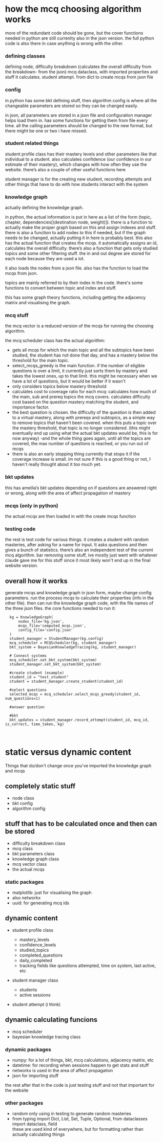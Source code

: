 # how the mcq choosing algorithm works
more of the redundant code should be gone, but the cover functions needed in python are still currenlty also in the json version. the full python code is also there in case anything is wrong with the other. 
### defining classes
defining node, difficulty breakdown (calculates the overall difficulty from the breakdown- from the json)
mcq dataclass, with imported properties and stuff it calculates.
student attempt. from dict to create mcqs from json file
### config
in python has some bkt defining stuff, then algorithm config is where all the changeable parameters are stored so they can be changed easily. 

in json, all parameters are stored in a json file and configuration manager helps load them in. has some functions for getting them from file every time. 
all the calling parameters should be changed to the new format, but there might be one or two i have missed. 
### student related things
student profile class has their mastery levels and other parameters like that individual to a student. also calculates confidence (our confidence in our estimate of their mastery), which changes with how often they use the website. there’s also a couple of other useful functions here  

student manager is for the creating new student, recording attempts and other things that have to do with how students interact with the system

### knowledge graph
actually defining the knowledge graph. 

in python, the actual information is put in here as a list of the form (topic, chapter, dependencies[(destination node, weight)]). there is a function to actually make the proper graph based on this and assign indexes and stuff. there is also a function to add nodes to this if needed, but if the graph needs to be changed, actually putting it in here is probably best. this also has the actual function that creates the mcqs. it automatically assigns an id, calculates the overall difficulty. there’s also a function that gets only studied topics and some other filtering stuff. the in and out degree are stored for each node because they are used a lot.

it also loads the nodes from a json file. also has the function to load the mcqs from json. 

topics are mainly referred to by their index in the code. there's some functions to convert between topic and index and stuff. 

 this has some graph theory functions, including getting the adjacency matrix and visualising the graph. 

### mcq stuff
the mcq vector is a reduced version of the mcqs for running the choosing algorithm. 

the mcq scheduler class has the actual algorithm: 
- gets all mcqs for which the main topic and all the subtopics have been studied, the student has not done that day, and has a mastery below the threshold for the main topic. 
- select_mcqs_greedy is the main function. if the number of eligible questions is over a limit, it currently just sorts them by mastery and takes the lowest ones, up to that limit. this might be necessary when we have a lot of questions, but it would be better if it wasn't
- only considers topics below mastery threshold
- calculates cost to coverage ratio for each mcq: calculates how much of the main, sub and prereq topics the mcq covers. calculates difficulty cost based on the question mastery matching the student, and importance factor. 
- the best question is chosen. the difficulty of the question is then added to a virtual mastery, along with prereqs and subtopics, as a simple way to remove topics that haven't been covered. when this puts a topic over the mastery threshold, that topic is no longer considered. 
  (this might eventually end up using what the actual bkt updates would be, this is for now anyway)
-and the whole thing goes again, until all the topics are covered, the max number of questions is reached, or you run out of mcqs
- there is also an early stopping thing currently that stops it if the coverage increase is small. im not sure if this is a good thing or not, I haven't really thought about it too much yet. 


### bkt updates
this has ameilia’s bkt updates depending on if questions are answered right or wrong, along with the area of affect propagation of mastery

### mcqs (only in python)
the actual mcqs are then loaded in with the create mcqs function

### testing code
the rest is test code for various things. it creates a student with random masteries, after asking for a name for input. It asks questions and then gives a bunch of statistics. there’s also an independent test of the current mcq algorithm. bar removing some stuff, ive mostly just went with whatever claude gave me for this stuff since it most likely won't end up in the final website version. 
## overall how it works
generate mcqs and knowledge graph in json form, maybe change config parameters. run the process mcqs to calculate their properties (info in the other file). then can run the knowledge graph code, with the file names of the three json files. the core functions needed to run it:
```
  kg = KnowledgeGraph(
      nodes_file='kg.json',
      mcqs_file='computed_mcqs.json', 
      config_file='config.json'
  )
  student_manager = StudentManager(kg.config)
  mcq_scheduler = MCQScheduler(kg, student_manager)
  bkt_system = BayesianKnowledgeTracing(kg, student_manager)

  # Connect systems
  mcq_scheduler.set_bkt_system(bkt_system)
  student_manager.set_bkt_system(bkt_system)

  #create student (example)
  student_id = "test_student"
  student = student_manager.create_student(student_id)

  #select questions
  selected_mcqs = mcq_scheduler.select_mcqs_greedy(student_id, num_questions=1)

  #answer question

  #bkt
  bkt_updates = student_manager.record_attempt(student_id, mcq_id, is_correct, time_taken, kg)



```

# static versus dynamic content
Things that do/don't change once you've imported the knowledge graph and mcqs

## completely static stuff
- node class
- bkt config
- algorithm config

## stuff that has to be calculated once and then can be stored
- difficulty breakdown class
- mcq class
- bkt parameters class
- knowledge graph class 
- mcq vector class
- the actual mcqs 
### static packages
- matplotlib: just for visualising the graph
- also networkx 
- uuid: for generating mcq ids


## dynamic content
- student profile class
    - mastery_levels
    - confidence_levels
    - studied_topics
    - completed_questions
    - daily_completed
    - tracking fields like questions attempted, time on system, last active, etc
- student manager class
    - students
    - active sessions

- student attempt (i think)

## dynamic calculating funcions
- mcq scheduler
- bayesian knowledge tracing class
### dynamic packages
- numpy: for a lot of things, bkt, mcq calculations, adjacency matrix, etc
- datetime: for recording when sessions happen to get stats and stuff
- networkx is used in the area of affect propagation
- json for importing stuff


the rest after that in the code is just testing stuff and not that important for the website
### other packages
- random only using in testing to generate random masteries
- from typing import Dict, List, Set, Tuple, Optional, from dataclasses import dataclass, field  
  these are used kind of everywhere, but for formatting rather than actually calculating things